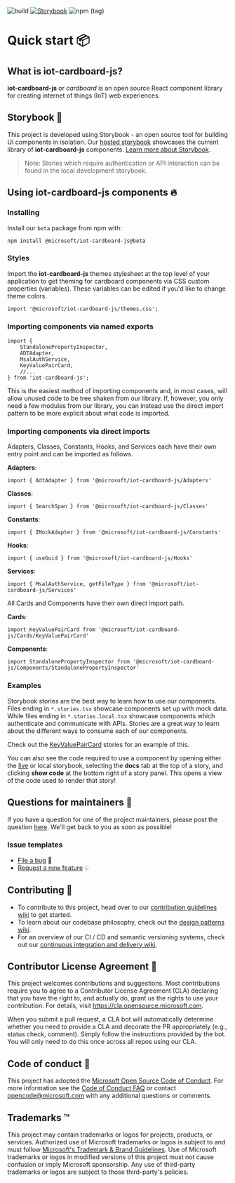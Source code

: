 ![build](https://github.com/microsoft/iot-cardboard-js/workflows/build/badge.svg?branch=main) [![Storybook](https://cdn.jsdelivr.net/gh/storybookjs/brand@master/badge/badge-storybook.svg)](https://main--601c6b2fcd385c002100f14c.chromatic.com) ![npm (tag)](https://img.shields.io/npm/v/@microsoft/iot-cardboard-js/beta)
# Quick start 📦
## What is **iot-cardboard-js**?
**iot-cardboard-js** or *cardboard* is an open source React component library for creating internet of things (IoT) web experiences.


## Storybook 📖
This project is developed using Storybook - an open source tool for building UI components in isolation.  Our [hosted storybook](https://main--601c6b2fcd385c002100f14c.chromatic.com) showcases the current library of **iot-cardboard-js** components.  [Learn more about Storybook](https://storybook.js.org/).
> Note: Stories which require authentication or API interaction can be found in the local development storybook. 

## Using **iot-cardboard-js** components 🔥
### Installing
Install our `beta` package from npm with:

`npm install @microsoft/iot-cardboard-js@beta`

### Styles
Import the **iot-cardboard-js** themes stylesheet at the top level of your application to get theming for cardboard components via CSS custom properties (variables).
These variables can be edited if you'd like to change theme colors.

```tsx
import '@microsoft/iot-cardboard-js/themes.css';
```

### Importing components via named exports

``` tsx
import {
    StandalonePropertyInspector,
    ADTAdapter,
    MsalAuthService,
    KeyValuePairCard,
    //...
} from 'iot-cardboard-js';
```

This is the easiest method of importing components and, in most cases, will allow unused code to be tree shaken from our library.
If, however, you only need a few modules from our library, you can instead use the direct import pattern to be more explicit about what code is imported.

### Importing components via direct imports

Adapters, Classes, Constants, Hooks, and Services each have their own entry point and can be imported as follows.

**Adapters**: 
```tsx
import { AdtAdapter } from '@microsoft/iot-cardboard-js/Adapters'
```

**Classes**: 
```tsx
import { SearchSpan } from '@microsoft/iot-cardboard-js/Classes'
```

**Constants**: 
```tsx
import { IMockAdapter } from '@microsoft/iot-cardboard-js/Constants'
```

**Hooks**: 
```tsx
import { useGuid } from '@microsoft/iot-cardboard-js/Hooks'
```

**Services**: 
```tsx
import { MsalAuthService, getFileType } from '@microsoft/iot-cardboard-js/Services'
```

All Cards and Components have their own direct import path.

**Cards**:
```tsx
import KeyValuePairCard from '@microsoft/iot-cardboard-js/Cards/KeyValuePairCard'
```

**Components**:
```tsx
import StandalonePropertyInspector from '@microsoft/iot-cardboard-js/Components/StandalonePropertyInspector'
```


### Examples

Storybook stories are the best way to learn how to use our components.  Files ending in `*.stories.tsx` showcase components set up with mock data.  While files ending in `*.stories.local.tsx` showcase components which authenticate and communicate with APIs. Stories are a great way to learn about the different ways to consume each of our components.

Check out the [KeyValuePairCard](src/Cards/KeyValuePairCard/Consume/KeyValuePairCard.stories.tsx) stories for an example of this.

You can also see the code required to use a component by opening either the [live](https://601c6b2fcd385c002100f14c-exzabxrkak.chromatic.com/?path=/docs/keyvaluepaircard-consume--mock) or local storybook, selecting the **docs** tab at the top of a story, and clicking **show code** at the bottom right of a story panel.  This opens a view of the code used to render that story!

## Questions for maintainers 🙏
If you have a question for one of the project maintainers, please post the question [here](https://github.com/microsoft/iot-cardboard-js/discussions/categories/q-a).  We'll get back to you as soon as possible!

### Issue templates
- [File a bug](https://github.com/microsoft/iot-cardboard-js/issues/new?assignees=&labels=bug+%3Abug%3A&template=bug-report.md&title=) 🐛
- [Request a new feature](https://github.com/microsoft/iot-cardboard-js/issues/new?assignees=&labels=enhancement+%3Abulb%3A&template=feature_request.md&title=) 💡

## Contributing 🚀
- To contribute to this project, head over to our [contribution guidelines wiki](https://github.com/microsoft/iot-cardboard-js/wiki/Contributing-%F0%9F%9A%80) to get started.
- To learn about our codebase philosophy, check out the [design patterns wiki](https://github.com/microsoft/iot-cardboard-js/wiki/Design-patterns).
- For an overview of our CI / CD and semantic versioning systems, check out our [continuous integration and delivery wiki](https://github.com/microsoft/iot-cardboard-js/wiki/Continuous-integration-and-delivery-%F0%9F%94%8E).

## Contributor License Agreement 📃

This project welcomes contributions and suggestions.  Most contributions require you to agree to a
Contributor License Agreement (CLA) declaring that you have the right to, and actually do, grant us
the rights to use your contribution. For details, visit https://cla.opensource.microsoft.com.

When you submit a pull request, a CLA bot will automatically determine whether you need to provide
a CLA and decorate the PR appropriately (e.g., status check, comment). Simply follow the instructions
provided by the bot. You will only need to do this once across all repos using our CLA.


## Code of conduct 📏

This project has adopted the [Microsoft Open Source Code of Conduct](https://opensource.microsoft.com/codeofconduct/).
For more information see the [Code of Conduct FAQ](https://opensource.microsoft.com/codeofconduct/faq/) or
contact [opencode@microsoft.com](mailto:opencode@microsoft.com) with any additional questions or comments.

## Trademarks ™️

This project may contain trademarks or logos for projects, products, or services. Authorized use of Microsoft 
trademarks or logos is subject to and must follow 
[Microsoft's Trademark & Brand Guidelines](https://www.microsoft.com/en-us/legal/intellectualproperty/trademarks/usage/general).
Use of Microsoft trademarks or logos in modified versions of this project must not cause confusion or imply Microsoft sponsorship.
Any use of third-party trademarks or logos are subject to those third-party's policies.
